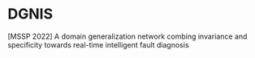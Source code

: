 # DGNIS
[MSSP 2022] A domain generalization network combing invariance and specificity towards real-time intelligent fault diagnosis

